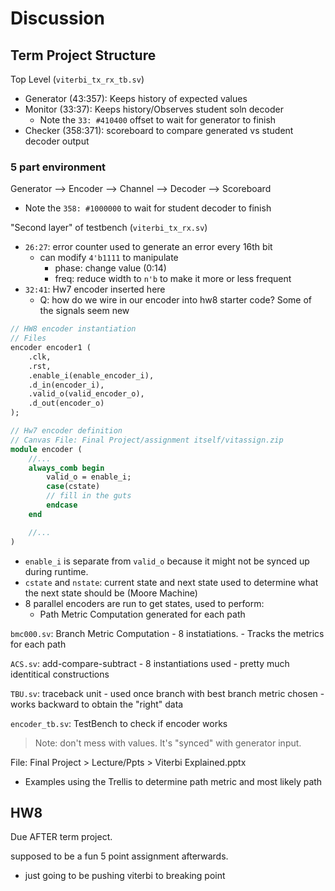 # Discussion

## Term Project Structure

Top Level (`viterbi_tx_rx_tb.sv`)
- Generator (43:357): Keeps history of expected values
- Monitor (33:37): Keeps history/Observes student soln decoder
    - Note the `33: #410400` offset to wait for generator to finish
- Checker (358:371): scoreboard to compare generated vs student decoder output

### 5 part environment
Generator --> Encoder --> Channel --> Decoder --> Scoreboard

   - Note the `358: #1000000` to wait for student decoder to finish

"Second layer" of testbench (`viterbi_tx_rx.sv`)
- `26:27`: error counter used to generate an error every 16th bit
    - can modify `4'b1111` to manipulate
        - phase: change value (0:14)
        - freq: reduce width to `n'b` to make it more or less frequent
- `32:41`: Hw7 encoder inserted here
    - Q: how do we wire in our encoder into hw8 starter code? Some of the signals seem new

```sv
// HW8 encoder instantiation
// Files
encoder encoder1 (
    .clk,
    .rst,
    .enable_i(enable_encoder_i),
    .d_in(encoder_i),
    .valid_o(valid_encoder_o), 
    .d_out(encoder_o)
);

// Hw7 encoder definition
// Canvas File: Final Project/assignment itself/vitassign.zip
module encoder (
    //...
    always_comb begin
        valid_o = enable_i;
        case(cstate)
        // fill in the guts
        endcase
    end

    //...
)
```
- `enable_i` is separate from `valid_o` because it might not be synced up during runtime. 
- `cstate` and `nstate`: current state and next state used to determine what the next state should be (Moore Machine)
- 8 parallel encoders are run to get states, used to perform:
    - Path Metric Computation generated for each path

`bmc000.sv`: Branch Metric Computation
    - 8 instatiations. 
    - Tracks the metrics for each path

`ACS.sv`: add-compare-subtract
    - 8 instantiations used
    - pretty much identitical constructions

`TBU.sv`: traceback unit
    - used once branch with best branch metric chosen
    - works backward to obtain the "right" data

`encoder_tb.sv`: TestBench to check if encoder works
> Note: don't mess with values. It's "synced" with generator input.

File: Final Project > Lecture/Ppts > Viterbi Explained.pptx
- Examples using the Trellis to determine path metric and most likely path

## HW8

Due AFTER term project. 

supposed to be a fun 5 point assignment afterwards.
- just going to be pushing viterbi to breaking point